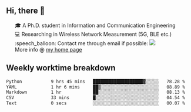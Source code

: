 <h2 > Hi, there 👋 </h3>

<div >
 <ul>
 🎓 A Ph.D. student in Information and Communication Engineering <br>
 💻 Researching in Wireless Network Measurement (5G, BLE etc.)<br>
 :speech_balloon: Contact me through email if possible: <a href="mailto:ethanjia@sjtu.edu.cn"><img src="https://img.shields.io/badge/-ethanjia@sjtu.edu.cn-c14438?style=plastic&logo=Gmail&logoColor=white&link=mailto:mailto:ethanjia@sjtu.edu.cn"></a> <br>
  More info @ <a href="https://haifengjia.github.io">my home page</a>
 </ul>
</div>

<h2 >
Weekly worktime breakdown
</h1>


<!--START_SECTION:waka-->

```txt
Python           9 hrs 45 mins   ███████████████████▓░░░░░   78.28 %
YAML             1 hr 6 mins     ██▒░░░░░░░░░░░░░░░░░░░░░░   08.89 %
Markdown         1 hr            ██░░░░░░░░░░░░░░░░░░░░░░░   08.13 %
CSV              33 mins         █░░░░░░░░░░░░░░░░░░░░░░░░   04.54 %
Text             0 secs          ░░░░░░░░░░░░░░░░░░░░░░░░░   00.07 %
```

<!--END_SECTION:waka-->


